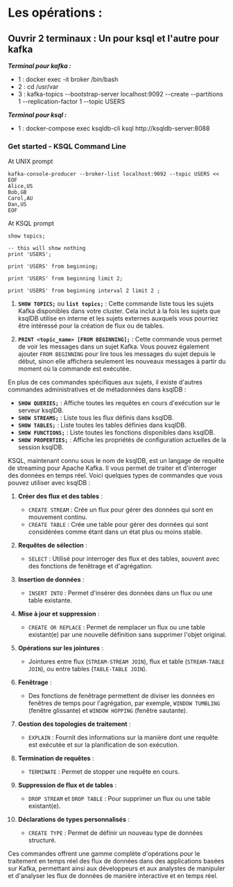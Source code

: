 # Les opérations : 

## Ouvrir 2 terminaux : Un pour ksql et l'autre pour kafka

***Terminal pour kafka :***

 - 1 : docker exec -it broker /bin/bash
 - 2 : cd /usr/var
 - 3 : kafka-topics --bootstrap-server localhost:9092 --create --partitions 1 --replication-factor 1 --topic USERS

 
***Terminal pour ksql :***

 - 1 : docker-compose exec ksqldb-cli ksql http://ksqldb-server:8088

### Get started - KSQL Command Line

At UNIX prompt
```
kafka-console-producer --broker-list localhost:9092 --topic USERS << EOF
Alice,US
Bob,GB
Carol,AU
Dan,US
EOF
```

At KSQL prompt
```
show topics;

-- this will show nothing
print 'USERS';

print 'USERS' from beginning;

print 'USERS' from beginning limit 2;

print 'USERS' from beginning interval 2 limit 2 ;

```

1. **`SHOW TOPICS;`** ou **`list topics;`** : Cette commande liste tous les sujets Kafka disponibles dans votre cluster. Cela inclut à la fois les sujets que ksqlDB utilise en interne et les sujets externes auxquels vous pourriez être intéressé pour la création de flux ou de tables.

3. **`PRINT <topic_name> [FROM BEGINNING];`** : Cette commande vous permet de voir les messages dans un sujet Kafka. Vous pouvez également ajouter `FROM BEGINNING` pour lire tous les messages du sujet depuis le début, sinon elle affichera seulement les nouveaux messages à partir du moment où la commande est exécutée.

En plus de ces commandes spécifiques aux sujets, il existe d'autres commandes administratives et de métadonnées dans ksqlDB :

- **`SHOW QUERIES;`** : Affiche toutes les requêtes en cours d'exécution sur le serveur ksqlDB.
- **`SHOW STREAMS;`** : Liste tous les flux définis dans ksqlDB.
- **`SHOW TABLES;`** : Liste toutes les tables définies dans ksqlDB.
- **`SHOW FUNCTIONS;`** : Liste toutes les fonctions disponibles dans ksqlDB.
- **`SHOW PROPERTIES;`** : Affiche les propriétés de configuration actuelles de la session ksqlDB.

KSQL, maintenant connu sous le nom de ksqlDB, est un langage de requête de streaming pour Apache Kafka. Il vous permet de traiter et d'interroger des données en temps réel. Voici quelques types de commandes que vous pouvez utiliser avec ksqlDB :

1. **Créer des flux et des tables** :
   - `CREATE STREAM` : Crée un flux pour gérer des données qui sont en mouvement continu.
   - `CREATE TABLE` : Crée une table pour gérer des données qui sont considérées comme étant dans un état plus ou moins stable.

2. **Requêtes de sélection** :
   - `SELECT` : Utilisé pour interroger des flux et des tables, souvent avec des fonctions de fenêtrage et d'agrégation.

3. **Insertion de données** :
   - `INSERT INTO` : Permet d'insérer des données dans un flux ou une table existante.

4. **Mise à jour et suppression** :
   - `CREATE OR REPLACE` : Permet de remplacer un flux ou une table existant(e) par une nouvelle définition sans supprimer l'objet original.

5. **Opérations sur les jointures** :
   - Jointures entre flux (`STREAM-STREAM JOIN`), flux et table (`STREAM-TABLE JOIN`), ou entre tables (`TABLE-TABLE JOIN`).

6. **Fenêtrage** :
   - Des fonctions de fenêtrage permettent de diviser les données en fenêtres de temps pour l'agrégation, par exemple, `WINDOW TUMBLING` (fenêtre glissante) et `WINDOW HOPPING` (fenêtre sautante).

7. **Gestion des topologies de traitement** :
   - `EXPLAIN` : Fournit des informations sur la manière dont une requête est exécutée et sur la planification de son exécution.

8. **Termination de requêtes** :
   - `TERMINATE` : Permet de stopper une requête en cours.

9. **Suppression de flux et de tables** :
   - `DROP STREAM` et `DROP TABLE` : Pour supprimer un flux ou une table existant(e).

10. **Déclarations de types personnalisés** :
    - `CREATE TYPE` : Permet de définir un nouveau type de données structuré.

Ces commandes offrent une gamme complète d'opérations pour le traitement en temps réel des flux de données dans des applications basées sur Kafka, permettant ainsi aux développeurs et aux analystes de manipuler et d'analyser les flux de données de manière interactive et en temps réel.